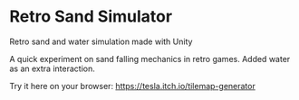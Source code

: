 # Retro Sand Simulator
Retro sand and water simulation made with Unity

A quick experiment on sand falling mechanics in retro games. Added water as an extra interaction.

Try it here on your browser: https://tesla.itch.io/tilemap-generator 
